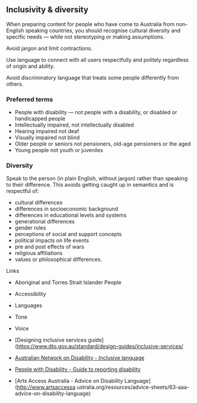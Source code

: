 ---
---
## Inclusivity & diversity

When preparing content for people who have come to Australia from non-English speaking countries, you should recognise cultural diversity and specific needs — while not stereotyping or making assumptions.

Avoid jargon and limit contractions. 

Use language to connect with all users respectfully and politely regardless of origin and ability. 

Avoid discriminatory language that treats some people differently from others.

### Preferred terms

- People with disability — not people with a disability, or disabled or handicapped people
- Intellectually impaired, not intellectually disabled
- Hearing impaired not deaf
- Visually impaired not blind
- Older people or seniors not pensioners, old-age pensioners or the aged
- Young people not youth or juveniles

### Diversity

Speak to the person (in plain English, without jargon) rather than speaking to their difference. This avoids getting caught up in semantics and is respectful of:

- cultural differences
- differences in socioeconomic background
- differences in educational levels and systems
- generational differences
- gender roles
- perceptions of social and support concepts
- political impacts on life events
- pre and post effects of wars
- religious affiliations
- values or philosophical differences.

Links

- Aboriginal and Torres Strait Islander People
- Accessibility
- Languages
- Tone
- Voice

- [Designing inclusive services guide](https://www.dto.gov.au/standard/design-guides/inclusive-services/
- [Australian Network on Disability - Inclusive language](http://www.and.org.au/pages/inclusive-language.html) 
- [People with Disability - Guide to reporting disability](http://pwd.org.au/library/guide-to-reporting-disability.html)
- [Arts Access Australia - Advice on Disability Language](http://www.artsaccessa
ustralia.org/resources/advice-sheets/63-aaa-advice-on-disability-language)

